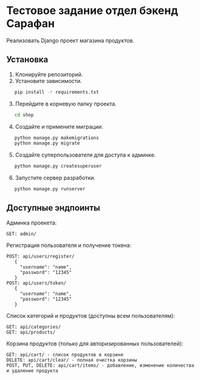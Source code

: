 # Тестовое задание отдел бэкенд Сарафан

Реализовать Django проект магазина продуктов.

## Установка

1. Клонируйте репозиторий.
2. Установите зависимости.
```bash
   pip install -r requirements.txt
```
3. Перейдите в корневую папку проекта.
```bash
   cd shop
```
4. Создайте и примените миграции.
```bash
   python manage.py makemigrations
   python manage.py migrate
```
5. Создайте суперпользователя для доступа к админке.
```bash
   python manage.py createsuperuser
```
6. Запустите сервер разработки.
```bash
   python manage.py runserver
```

## Доступные эндпоинты
Админка проекета:
```
GET: admin/
```
Регистрация пользователя и получение токена:
```
POST: api/users/register/
   {
     "username": "name",
     "password": "12345"
   }
POST: api/users/token/
   {
     "username": "name",
     "password": "12345"
   }
```
Список категорий и продуктов (доступны всем пользователям):
```
GET: api/categories/
GET: api/products/
```
Корзина продуктов (только для авторизированных пользователей):
```
GET: api/cart/ - список продуктов в корзине
DELETE: api/cart/clear/ - полная очистка корзины
POST, PUT, DELETE: api/cart/items/ - добавление, изменение количества и удаление продукта
```
